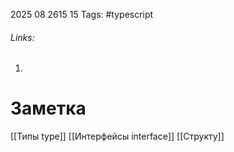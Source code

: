 2025 08 2615 15
Tags: #typescript 
###### Links: 
1) 
# Заметка
[[Типы type]] 
[[Интерфейсы interface]]
[[Структу]]